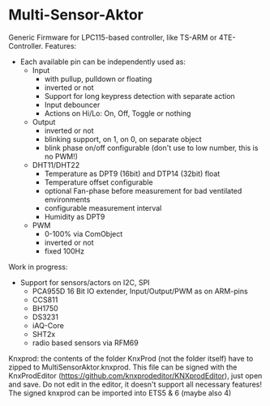 Multi-Sensor-Aktor
==================

Generic Firmware for LPC115-based controller, like TS-ARM or 4TE-Controller.
Features:
<ul>
<li> Each available pin can be independently used as:
 <ul>
   <li> Input
     <ul>
       <li> with pullup, pulldown or floating</li>
       <li> inverted or not</li>
       <li> Support for long keypress detection with separate action</li>
       <li> Input debouncer</li>
       <li> Actions on Hi/Lo: On, Off, Toggle or nothing</li>
     </ul>
   </li>
  <li> Output
    <ul>
      <li> inverted or not</li>
      <li> blinking support, on 1, on 0, on separate object</li>
      <li> blink phase on/off configurable (don't use to low number, this is no PWM!)</li>
    </ul>
   </li>
  <li> DHT11/DHT22
    <ul>
      <li> Temperature as DPT9 (16bit) and DTP14 (32bit) float</li>
      <li> Temperature offset configurable</li>
      <li> optional Fan-phase before measurement for bad ventilated environments</li>
      <li> configurable measurement interval</li>
      <li> Humidity as DPT9</li>
    </ul>
   </li>
  <li> PWM
    <ul>
      <li> 0-100% via ComObject</li>
      <li> inverted or not</li>
      <li> fixed 100Hz</li>
    </ul>
   </li>
  </ul>
 </li>
</ul>
  
Work in progress:
<ul>
<li> Support for sensors/actors on I2C, SPI
  <ul>
    <li> PCA955D 16 Bit IO extender, Input/Output/PWM as on ARM-pins</li>
    <li> CCS811</li>
    <li> BH1750</li>
    <li> DS3231</li>
    <li> iAQ-Core</li>
    <li> SHT2x</li>
    <li> radio based sensors via RFM69</li>
  </ul>
</li>
</ul>

Knxprod:
the contents of the folder KnxProd (not the folder itself) have to zipped to MultiSensorAktor.knxprod. This file can be signed with the KnxProdEditor (https://github.com/knxprodeditor/KNXprodEditor), just open and save. Do not edit in the editor, it doesn't support all necessary features! The signed knxprod can be imported into ETS5 & 6 (maybe also 4)
